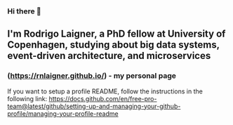 ### Hi there 👋

<!--
**rnlaigner/rnlaigner** is a ✨ _special_ ✨ repository because its `README.md` (this file) appears on your GitHub profile.

Here are some ideas to get you started:

- 🔭 I’m currently working on ...
- 🌱 I’m currently learning ...
- 👯 I’m looking to collaborate on ...
- 🤔 I’m looking for help with ...
- 💬 Ask me about ...
- 📫 How to reach me: ...
- 😄 Pronouns: ...
- ⚡ Fun fact: ...
-->

## I'm Rodrigo Laigner, a PhD fellow at University of Copenhagen, studying about big data systems, event-driven architecture, and microservices

### (https://rnlaigner.github.io/) - my personal page

If you want to setup a profile README, follow the instructions in the following link:
https://docs.github.com/en/free-pro-team@latest/github/setting-up-and-managing-your-github-profile/managing-your-profile-readme
